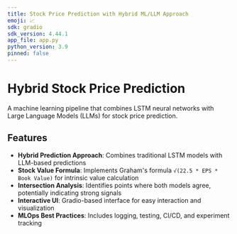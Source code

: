 ```yaml
---
title: Stock Price Prediction with Hybrid ML/LLM Approach
emoji: 📈
sdk: gradio
sdk_version: 4.44.1
app_file: app.py
python_version: 3.9
pinned: false
---
```


# Hybrid Stock Price Prediction

A machine learning pipeline that combines LSTM neural networks with Large Language Models (LLMs) for stock price prediction.

## Features

- **Hybrid Prediction Approach**: Combines traditional LSTM models with LLM-based predictions
- **Stock Value Formula**: Implements Graham's formula `√(22.5 * EPS * Book Value)` for intrinsic value calculation
- **Intersection Analysis**: Identifies points where both models agree, potentially indicating strong signals
- **Interactive UI**: Gradio-based interface for easy interaction and visualization
- **MLOps Best Practices**: Includes logging, testing, CI/CD, and experiment tracking
